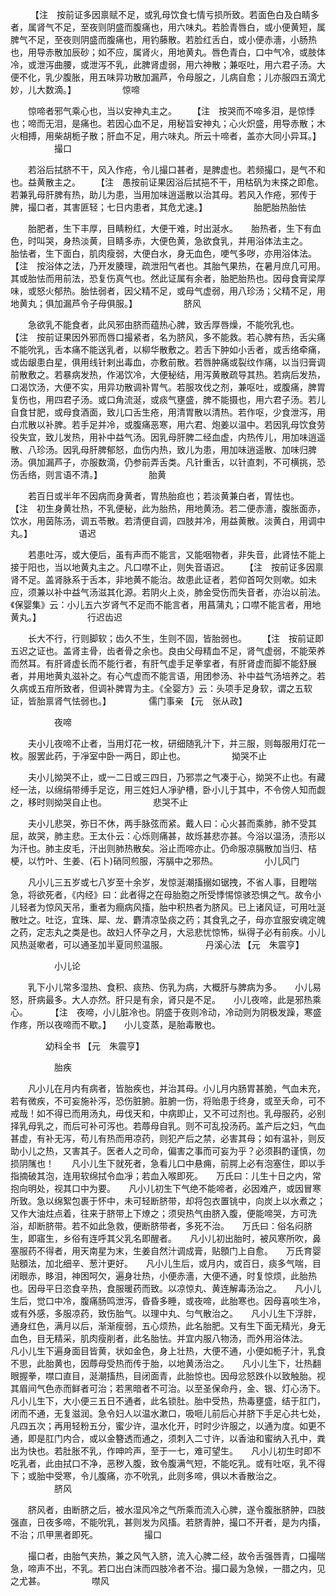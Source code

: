 <!-- { "loadSidebar": true } -->
　　 【注　按前证多因禀赋不足，或乳母饮食七情亏损所致。若面色白及白睛多者，属肾气不足，至夜则阴盛而腹痛也，用六味丸。若脸青唇白，或小便黄短，属脾气不足，至夜则阴盛而腹痛也，用钓藤散。若脸红舌白，或小便赤濇，小肠热也，用导赤散加辰砂；如不应，属肾火，用地黄丸。唇色青白，口中气冷，或肢体冷，或泄泻曲腰，或泄泻不乳，此脾肾虚弱，用六神散；兼呕吐，用六君子汤。大便不化，乳少腹胀，用五味异功散加漏芦，令母服之，儿病自愈；儿亦服四五滴尤妙，儿大数滴。】
　　　　　惊啼

　　惊啼者邪气乘心也，当以安神丸主之。　　 【注　按哭而不啼多泪，是惊悸也；啼而无泪，是痛也。若因心血不足，用秘旨安神丸；心火炽盛，用导赤散；木火相搏，用柴胡栀子散；肝血不足，用六味丸。所云十啼者，盖亦大同小异耳。】
　　　　　撮口

　　若浴后拭脐不干，风入作疮，令儿撮口甚者，是脾虚也。若频撮口，是气不和也。益黄散主之。　　 【注　愚按前证果因浴后拭挹不干，用枯矾为末搽之即愈。若兼乳母肝脾有热，助儿为患，当用加味逍遥散以治其母。若风入作疮，邪传于脾，撮口者，其害匪轻；七日内患者，其危尤速。】
　　　　　胎肥胎热胎怯

　　胎肥者，生下丰厚，目睛粉红，大便干难，时出涎水。　　胎热者，生下有血色，时叫哭，身热淡黄，目睛多赤，大便色黄，急欲食乳，并用浴体法主之。　　胎怯者，生下面白，肌肉瘦弱，大便白水，身无血色，哽气多哕，亦用浴体法。　　 【注　按浴体之法，乃开发腠理，疏泄阳气者也。其胎气果热，在暑月庶几可用。其或胎怯而用前法，恐复伤真气也。然此证属有余者，胎肥胎热也。因母食膏梁厚味，或怒火郁热。胎怯弱者，因父精不足，或母气虚弱，用八珍汤；父精不足，用地黄丸；俱加漏芦令子母俱服。】
　　　　　脐风

　　急欲乳不能食者，此风邪由脐而蕴热心脾，致舌厚唇燥，不能吮乳也。　　 【注　按前证果因外邪而唇口撮紧者，名为脐风，多不能救。若心脾有热，舌尖痛不能吮乳，舌本痛不能送乳者，以柳华散敷之。若舌下肿如小舌者，或舌络牵痛，或齿龈患白星，俱用线针剌出毒血，亦敷前散。若唇肿痛或裂纹作痛，以当归膏调前散敷之。若暴病发热，作渴饮冷，大便秘结，用泻黄散疏导其热。若病后发热，口渴饮汤，大便不实，用异功散调补胃气。若服攻伐之剂，兼呕吐，或腹痛，脾胃复伤也，用四君子汤。或口角流涎，或痰气壅盛，脾不能摄也，用六君子汤。若儿自食甘肥，或母食酒面，致儿口舌生疮，用清胃散以清热。若作呕，少食泄泻，用白朮散以补脾。若手足并冷，或腹痛恶寒，用六君、炮姜以温中。若因乳母饮食劳役失宜，致儿发热，用补中益气汤。因乳母肝脾二经血虚，内热传儿，用加味逍遥散、八珍汤。因乳母肝脾郁怒，血伤内热，致儿为患，用加味逍遥散、加味归脾汤。俱加漏芦子，亦服数滴，仍参前弄舌类。凡针重舌，以针直刺，不可横挑，恐伤舌络，则言语不清。】
　　　　　胎黄

　　若百日或半年不因病而身黄者，胃热胎疸也；若淡黄兼白者，胃怯也。　　 【注　初生身黄壮热，不乳便秘，此为胎热，用地黄汤。若二便赤濇，腹胀面赤，饮水，用茵陈汤，调五苓散。若清便自调，四肢并冷，用益黄散。淡黄白，用调中丸。】
　　　　　语迟

　　若患吐泻，或大便后，虽有声而不能言，又能咽物者，非失音，此肾怯不能上接于阳也，当以地黄丸主之。凡口噤不止，则失音语迟。　　 【注　按前证多因禀肾不足。盖肾脉系于舌本，非地黄不能治。故患此证者，若仰首呵欠则嗽。如未应，须兼以补中益气汤滋其化源。若阴火上炎，肺金受伤而失音者，亦治以前法。《保婴集》云：小儿五六岁肾气不足而不能言者，用菖蒲丸；口噤不能言者，用地黄丸。】
　　　　　行迟齿迟

　　长大不行，行则脚软；齿久不生，生则不固，皆胎弱也。　　 【注　按前证即五迟之证也。盖肾主骨，齿者骨之余也。良由父母精血不足，肾气虚弱，不能荣养而然耳。有肝肾虚长而不能行者，有肝气虚手足拳挛者，有肝肾虚而脚不能舒展者，并用地黄丸滋补之。有心气虚而不能言语，用团参汤、补中益气汤培养之。若久病或五疳所致者，但调补脾胃为主。《全婴方》云：头项手足身软，谓之五软证，皆胎禀肾气怯弱也。】
　　　　儒门事亲 【元　张从政】

　　　　　夜啼

　　夫小儿夜啼不止者，当用灯花一枚，研细随乳汁下，并三服，则每服用灯花一枚。服罢此药，于凈室中卧一两日，即止也。
　　　　　拗哭不止

　　夫小儿拗哭不止，或一二日或三四日，乃邪祟之气凑于心，拗哭不止也。有藏经一法，以绵绢带缚手足讫，用三姓妇人凈驴槽，卧小儿于其中，不令傍人知而觑之，移时则拗哭自止也。
　　　　　悲哭不止

　　夫小儿悲哭，弥日不休，两手脉弦而紧。戴人曰：心火甚而乘肺，肺不受其屈，故哭，肺主悲。王太仆云：心烁则痛甚，故烁甚悲亦甚。今浴以温汤，渍形以为汗也。肺主皮毛，汗出则肺热散矣。浴止而啼亦止。仍命服凉膈散加当归、桔梗，以竹叶、生姜、(石卜)硝同煎服，泻膈中之邪热。
　　　　　小儿风门

　　凡小儿三五岁或七八岁至十余岁，发惊涎潮搐搦如锯拽，不省人事，目瞪喘急，将欲死者，《内经》曰：此者得之在母胎胞之所受悸惕惊骇恐惧之气。故令小儿轻者为惊风天吊，重者为癎病风搐，胎中积热者为脐风。已上诸风证，可用吐涎散吐之。吐讫，宜珠、犀、龙、麝清凉坠痰之药；其食乳之子，母亦宜服安魂定魄之药，定志丸之类是也。故妇人怀孕之月，大忌悲忧惊怖，纵得子必有前疾。小儿风热涎嗽者，可以通圣加半夏同煎温服。
　　　　丹溪心法 【元　朱震亨】

　　　　　小儿论

　　乳下小儿常多湿热、食积、痰热、伤乳为病，大概肝与脾病为多。　　小儿易怒，肝病最多。大人亦然。肝只是有余，肾只是不足。　　小儿夜啼，此是邪热乘心。
　　 【注　夜啼，小儿脏冷也。阴盛于夜则冷动，冷动则为阴极发躁，寒盛作疼，所以夜啼而不歇。】　　小儿变蒸，是胎毒散也。

　　　　幼科全书 【元　朱震亨】

　　　　　胎疾

　　凡小儿在月内有病者，皆胎疾也，并治其母。小儿月内肠胃甚脆，气血未充，若有微疾，不可妄施补泻，恐伤脏腑。脏腑一伤，将贻患于终身，或至夭命，可不戒哉！如不得已而用汤丸，毋伐天和，中病即止，又不可过剂也。乳母服药，必别择乳母乳之，而后可补可泻也。若蓐母自乳。则不可乱投汤药。盖产后之妇，气血甚虚，有补无泻，苟儿有热而用凉药，则犯产后之禁，必害其母；如有温补，则反助小儿之热，又害其子。医者人之司命，偏害之事而可妄为乎？必须斟酌谨慎，勿损阴隲也！　　凡小儿生下就死者，急看儿口中悬痈，前腭上必有泡塞住，即以手指摘破其泡，连用软绵拭令血凈；若血入喉即死。　　万氏曰：儿生十日之内，常抱向明处，视其口中为要。　　凡小儿初生下气绝不能啼者，必因难产，或因冒寒所致。急以绵絮包裹于怀中，未可轻断脐带，却将包衣置铫中，向炭上以水煮之；又作大油炷点着，往来于脐带上下燎之；须臾热气由脐入腹，便能啼哭，方可洗浴，却断脐带。若不如此急救，便断脐带者，多死不治。　　万氏曰：俗名闷脐生，即寤生，乡俗有连呼其父乳名即醒者。　　凡小儿初出胎时，被风寒所吹，鼻塞服药不得者，用天南星为末，生姜自然汁调成膏，贴顖门上自愈。　　万氏育婴贴顖法，加北细辛、葱汁更好。　　凡小儿生后，或月内，或百日，痰多气喘，目闭眼赤，眵泪，神困呵欠，遍身壮热，小便赤濇，大便不通，时复惊烦，此胎热也。因母平日恣食辛热，食服暖药而致。以凉惊丸、黄连解毒汤治之。　　凡小儿生后，觉口中冷，腹痛肠鸣泄泻，昏昏多睡，或夜啼，此胎寒也。因母喜啖生冷，或有外感，多服凉药，致伤胎气。以理中丸、匀气散治之。　　凡小儿生下浮胖，通身红色，满月以后，渐渐瘦弱，五心烦热，此名胎肥。又有生下面无精光，身无血色，目无精采，肌肉瘦削者，此名胎怯。并宜内服八物汤，而外用浴体法。　　凡小儿生下遍身面目皆黄，状如金色，身上壮热，大便不通，小便如栀子汁，乳食不思，此胎黄也，因蓐母受热而传于胎，以地黄汤治之。　　凡小儿生下，壮热翻眼握拳，噤口直目，涎潮搐热，目闭面青，此胎惊也。因母忿怒跌仆以致触胎。视其眉间气色赤而鲜者可治；若黑暗者不可治。以至圣保命丹，金、银、灯心汤下。　　凡小儿生下，大小便三五日不通者，此名锁肚。胎中受热，热毒壅盛，结于肛门，闭而不通，无复滋润。急令妇人以温水漱口，吸咂儿前后心并脐下手足心共七处，凡四五次；再用轻粉五分，蜜少许，温水化开，时时少许服之，以通为度。如更不通，即是肛门内合，或以金簪透而通之，须刺入二寸许，以香油和蜜纳入孔中，粪出为快也。若肚胀不乳，作呻吟声，至于一七，难可望生。　　凡小儿初生时即不吃乳者，此由拭口不净，恶秽入腹，致令腹满气短，不能吃乳。或有吐呕，乳不得下；或胎中受寒，令儿腹痛，亦不吮乳，此则多啼，俱以木香散治之。
　　　　　脐风

　　脐风者，由断脐之后，被水湿风冷之气所乘而流入心脾，遂令腹胀脐肿，四肢强直，日夜多啼，不能吮乳，甚则发为风搐。若脐青肿，撮口不开者，是为内搐，不治；爪甲黑者即死。
　　　　　撮口

　　撮口者，由胎气夹热，兼之风气入脐，流入心脾二经，故令舌强唇青，口撮喘急，啼声不出，不乳。若口出白沫而四肢冷者不治。撮口最为急候，一腊之内，见之尤甚。
　　　　　噤风


